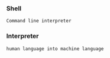 
### Shell 
```Command line interpreter```

### Interpreter
```human language into machine language```
